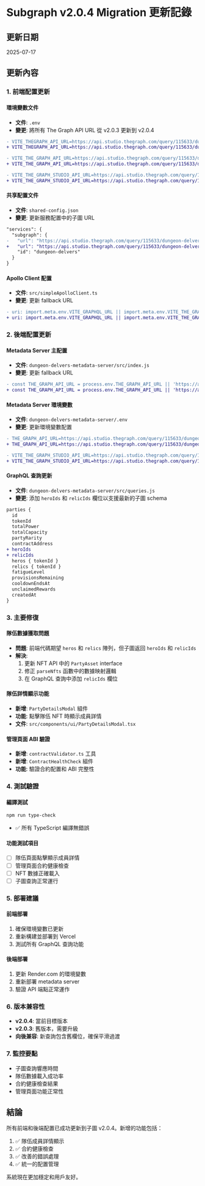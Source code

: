 # Subgraph v2.0.4 Migration 更新記錄

## 更新日期
2025-07-17

## 更新內容

### 1. 前端配置更新

#### 環境變數文件
- **文件**: `.env`
- **變更**: 將所有 The Graph API URL 從 v2.0.3 更新到 v2.0.4
```diff
- VITE_THEGRAPH_API_URL=https://api.studio.thegraph.com/query/115633/dungeon-delvers/v2.0.3
+ VITE_THEGRAPH_API_URL=https://api.studio.thegraph.com/query/115633/dungeon-delvers/v2.0.4

- VITE_THE_GRAPH_API_URL=https://api.studio.thegraph.com/query/115633/dungeon-delvers/v2.0.3
+ VITE_THE_GRAPH_API_URL=https://api.studio.thegraph.com/query/115633/dungeon-delvers/v2.0.4

- VITE_THE_GRAPH_STUDIO_API_URL=https://api.studio.thegraph.com/query/115633/dungeon-delvers/v2.0.3
+ VITE_THE_GRAPH_STUDIO_API_URL=https://api.studio.thegraph.com/query/115633/dungeon-delvers/v2.0.4
```

#### 共享配置文件
- **文件**: `shared-config.json`
- **變更**: 更新服務配置中的子圖 URL
```diff
"services": {
  "subgraph": {
-   "url": "https://api.studio.thegraph.com/query/115633/dungeon-delvers/v2.0.3",
+   "url": "https://api.studio.thegraph.com/query/115633/dungeon-delvers/v2.0.4",
    "id": "dungeon-delvers"
  }
}
```

#### Apollo Client 配置
- **文件**: `src/simpleApolloClient.ts`
- **變更**: 更新 fallback URL
```diff
- uri: import.meta.env.VITE_GRAPHQL_URL || import.meta.env.VITE_THE_GRAPH_STUDIO_API_URL || 'https://api.studio.thegraph.com/query/115633/dungeon-delvers/v2.0.3',
+ uri: import.meta.env.VITE_GRAPHQL_URL || import.meta.env.VITE_THE_GRAPH_STUDIO_API_URL || 'https://api.studio.thegraph.com/query/115633/dungeon-delvers/v2.0.4',
```

### 2. 後端配置更新

#### Metadata Server 主配置
- **文件**: `dungeon-delvers-metadata-server/src/index.js`
- **變更**: 更新 fallback URL
```diff
- const THE_GRAPH_API_URL = process.env.THE_GRAPH_API_URL || 'https://api.studio.thegraph.com/query/115633/dungeon-delvers/v2.0.1';
+ const THE_GRAPH_API_URL = process.env.THE_GRAPH_API_URL || 'https://api.studio.thegraph.com/query/115633/dungeon-delvers/v2.0.4';
```

#### Metadata Server 環境變數
- **文件**: `dungeon-delvers-metadata-server/.env`
- **變更**: 更新環境變數配置
```diff
- THE_GRAPH_API_URL=https://api.studio.thegraph.com/query/115633/dungeon-delvers/v2.0.1
+ THE_GRAPH_API_URL=https://api.studio.thegraph.com/query/115633/dungeon-delvers/v2.0.4

- VITE_THE_GRAPH_STUDIO_API_URL=https://api.studio.thegraph.com/query/115633/dungeon-delvers/v2.0.1
+ VITE_THE_GRAPH_STUDIO_API_URL=https://api.studio.thegraph.com/query/115633/dungeon-delvers/v2.0.4
```

#### GraphQL 查詢更新
- **文件**: `dungeon-delvers-metadata-server/src/queries.js`
- **變更**: 添加 `heroIds` 和 `relicIds` 欄位以支援最新的子圖 schema
```diff
parties {
  id
  tokenId
  totalPower
  totalCapacity
  partyRarity
  contractAddress
+ heroIds
+ relicIds
  heros { tokenId }
  relics { tokenId }
  fatigueLevel
  provisionsRemaining
  cooldownEndsAt
  unclaimedRewards
  createdAt
}
```

### 3. 主要修復

#### 隊伍數據獲取問題
- **問題**: 前端代碼期望 `heros` 和 `relics` 陣列，但子圖返回 `heroIds` 和 `relicIds`
- **解決**: 
  1. 更新 NFT API 中的 `PartyAsset` interface
  2. 修正 `parseNfts` 函數中的數據映射邏輯
  3. 在 GraphQL 查詢中添加 `relicIds` 欄位

#### 隊伍詳情顯示功能
- **新增**: `PartyDetailsModal` 組件
- **功能**: 點擊隊伍 NFT 時顯示成員詳情
- **文件**: `src/components/ui/PartyDetailsModal.tsx`

#### 管理頁面 ABI 驗證
- **新增**: `contractValidator.ts` 工具
- **新增**: `ContractHealthCheck` 組件
- **功能**: 驗證合約配置和 ABI 完整性

### 4. 測試驗證

#### 編譯測試
```bash
npm run type-check
```
- ✅ 所有 TypeScript 編譯無錯誤

#### 功能測試項目
- [ ] 隊伍頁面點擊顯示成員詳情
- [ ] 管理頁面合約健康檢查
- [ ] NFT 數據正確載入
- [ ] 子圖查詢正常運行

### 5. 部署建議

#### 前端部署
1. 確保環境變數已更新
2. 重新構建並部署到 Vercel
3. 測試所有 GraphQL 查詢功能

#### 後端部署
1. 更新 Render.com 的環境變數
2. 重新部署 metadata server
3. 驗證 API 端點正常運作

### 6. 版本兼容性

- **v2.0.4**: 當前目標版本
- **v2.0.3**: 舊版本，需要升級
- **向後兼容**: 新查詢包含舊欄位，確保平滑過渡

### 7. 監控要點

- 子圖查詢響應時間
- 隊伍數據載入成功率
- 合約健康檢查結果
- 管理頁面功能正常性

## 結論

所有前端和後端配置已成功更新到子圖 v2.0.4。新增的功能包括：

1. ✅ 隊伍成員詳情顯示
2. ✅ 合約健康檢查
3. ✅ 改善的錯誤處理
4. ✅ 統一的配置管理

系統現在更加穩定和用戶友好。